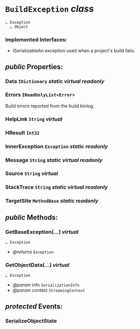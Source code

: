 # <code><span title="An exception used when a project's build fails.">BuildException</span></code> *class*

```
ட Exception
  ட Object
```

### Implemented Interfaces:

- ISerializableAn exception used when a project's build fails.

## *public* Properties:

### Data <code><span title="Represents a nongeneric collection of key/value pairs.">IDictionary</span></code> *static* *virtual* *readonly*



### Errors <code><span title="">IReadOnlyList</span><<span title="undefined">Error</span>></code>

Build errors reported from the build binlog.

### HelpLink <code><span title="Represents text as a sequence of UTF-16 code units.">String</span></code> *virtual*



### HResult <code><span title="Represents a 32-bit signed integer.">Int32</span></code>



### InnerException <code><span title="Represents errors that occur during application execution.">Exception</span></code> *static* *readonly*



### Message <code><span title="Represents text as a sequence of UTF-16 code units.">String</span></code> *static* *virtual* *readonly*

<inheritdoc cref="P:System.Exception.Message" />

### Source <code><span title="Represents text as a sequence of UTF-16 code units.">String</span></code> *virtual*



### StackTrace <code><span title="Represents text as a sequence of UTF-16 code units.">String</span></code> *static* *virtual* *readonly*



### TargetSite <code><span title="Provides information about methods and constructors.">MethodBase</span></code> *static* *readonly*





## *public* Methods:

### GetBaseException(...) *virtual*

```
ட Exception
```



- *@returns* <code><span title="Represents errors that occur during application execution.">Exception</span></code>

### GetObjectData(...) *virtual*

```
ட Exception
```



- *@param* info <code><span title="Stores all the data needed to serialize or deserialize an object. This class cannot be inherited.">SerializationInfo</span></code>
- *@param* context <code><span title="Describes the source and destination of a given serialized stream, and provides an additional caller-defined context.">StreamingContext</span></code>



## *protected* Events:

### SerializeObjectState

